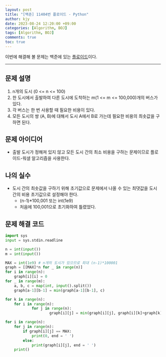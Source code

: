```yaml
---
layout: post
title: "[백준] 11404번 플로이드 - Python"
author: kjy
date: 2023-08-24 12:20:00 +09:00
categories: [Algorithm, BOJ]
tags: [Algorithm, BOJ]
comments: true
toc: true
---
```


이번에 해결해 볼 문제는 백준에 있는 [플로이드](https://www.acmicpc.net/problem/11404)이다.

---

## 문제 설명

1. n개의 도시 (0 <= n <= 100)
2. 한 도시에서 출발하여 다른 도시에 도착하는 m(1 <= m <= 100,000)개의 버스가 있다.
3. 각 버스는 한 번 사용할 때 필요한 비용이 있다.
4. 모든 도시의 쌍 (A, B)에 대해서 도시 A에서 B로 가는데 필요한 비용의 최솟값을 구하면 된다.

## 문제 아이디어

- 출발 도시가 정해져 있지 않고 모든 도시 간의 최소 비용을 구하는 문제이므로 플로이드-워셜 알고리즘을 사용한다.

## 나의 실수

- 도시 간의 최솟값을 구하기 위해 초기값으로 문제에서 나올 수 있는 최댓값을 도시간의 비용 초기값으로 설정해야 한다.
  - (n-1)\*100,001 또는 int(1e9)
  - 처음에 100,001으로 초기화하여 틀렸었다.

## 문제 해결 코드

```python
import sys
input = sys.stdin.readline

n = int(input())
m = int(input())

MAX = int(1e9) # n개의 도시가 있으므로 최대 (n-1)*100001
graph = [[MAX]*n for _ in range(n)]
for i in range(n):
    graph[i][i] = 0
for _ in range(m):
    a, b, c = map(int, input().split())
    graph[a-1][b-1] = min(graph[a-1][b-1], c)

for k in range(n):
    for i in range(n):
            for j in range(n):
                    graph[i][j] = min(graph[i][j], graph[i][k]+graph[k][j])

for i in range(n):
    for j in range(n):
        if graph[i][j] == MAX:
            print(0, end = ' ')
        else:
            print(graph[i][j], end = ' ')
    print()
```
